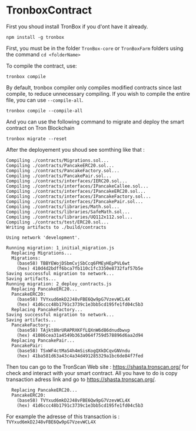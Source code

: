 # TronboxContract

First you shoud install TronBox if you d'ont have it already.

`npm install -g tronbox`

First, you must be in the folder `TronBox-core` or `TronBoxFarm` folders using the command `cd <folderName>`  

To compile the contract, use:

`tronbox compile`

By default, tronbox compiler only compiles modified contracts since last compile, to reduce unnecessary compiling. If you wish to compile the entire file, you can use `--compile-all`.

`tronbox compile --compile-all`

And you can use the following command to migrate and deploy the smart contract on Tron Blockchain

`tronbox migrate --reset`

After the deployement you shoud see somthing like that :
```
Compiling ./contracts/Migrations.sol...
Compiling ./contracts/PancakeERC20.sol...
Compiling ./contracts/PancakeFactory.sol...
Compiling ./contracts/PancakePair.sol...
Compiling ./contracts/interfaces/IERC20.sol...
Compiling ./contracts/interfaces/IPancakeCallee.sol...
Compiling ./contracts/interfaces/IPancakeERC20.sol...
Compiling ./contracts/interfaces/IPancakeFactory.sol...
Compiling ./contracts/interfaces/IPancakePair.sol...
Compiling ./contracts/libraries/Math.sol...
Compiling ./contracts/libraries/SafeMath.sol...
Compiling ./contracts/libraries/UQ112x112.sol...
Compiling ./contracts/test/ERC20.sol...
Writing artifacts to ./build/contracts

Using network 'development'.

Running migration: 1_initial_migration.js
  Replacing Migrations...
  Migrations:
    (base58) TBBYEWojDSbmCvjSbCcq6FMEyHEpPVL6wt
    (hex) 410d4d2bdff6bca7fb110c1fc3350e8732faf57b5e
Saving successful migration to network...
Saving artifacts...
Running migration: 2_deploy_contracts.js
  Replacing PancakeERC20...
  PancakeERC20:
    (base58) TVYxud6mkD2J48vFBE6Qw9pG7VzevWCL4X
    (hex) 41d6ccc48b1791c3739c1e3bb5cd195fe1fd04c5b3
  Replacing PancakeFactory...
Saving successful migration to network...
Saving artifacts...
  PancakeFactory:
    (base58) TAjkt8NrURAPRXKFfLQXnW6d86dnudbwvp
    (hex) 41086cea31a4549b363a064f759d578896d6aa2d94
  Replacing PancakePair...
  PancakePair:
    (base58) TSxWF4ctMaS4h4mSisKogQXkDCqvGNVndu  
    (hex) 41ba581d63a43c4a34d491285329a1bc6de84f7fed
```

Then tou can go to the TronScan Web site : https://shasta.tronscan.org/ for check and interact with your smart contract. All you have to do is copy transaction adress link and go to https://shasta.tronscan.org/.

``` Running migration: 2_deploy_contracts.js
  Replacing PancakeERC20...
  PancakeERC20:
    (base58) TVYxud6mkD2J48vFBE6Qw9pG7VzevWCL4X
    (hex) 41d6ccc48b1791c3739c1e3bb5cd195fe1fd04c5b3 
 ```
 
For example the adresse of this transaction is : `TVYxud6mkD2J48vFBE6Qw9pG7VzevWCL4X` 


